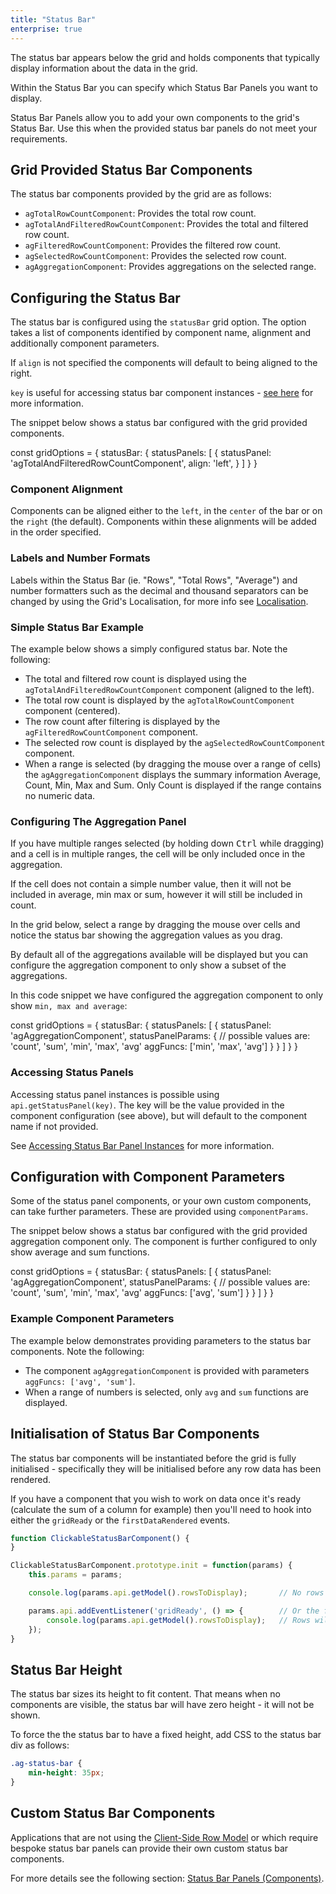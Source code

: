 ```yaml
---
title: "Status Bar"
enterprise: true
---
```


The status bar appears below the grid and holds components that typically display information about the data in the grid.

Within the Status Bar you can specify which Status Bar Panels you want to display.

Status Bar Panels allow you to add your own components to the grid's Status Bar. Use this when the provided status bar panels do not meet your requirements.

## Grid Provided Status Bar Components

The status bar components provided by the grid are as follows:

- `agTotalRowCountComponent`: Provides the total row count.
- `agTotalAndFilteredRowCountComponent`: Provides the total and filtered row count.
- `agFilteredRowCountComponent`: Provides the filtered row count.
- `agSelectedRowCountComponent`: Provides the selected row count.
- `agAggregationComponent`: Provides aggregations on the selected range.

## Configuring the Status Bar

The status bar is configured using the `statusBar` grid option. The option takes a list of components identified by component name, alignment and additionally component parameters.

If `align` is not specified the components will default to being aligned to the right.

`key` is useful for accessing status bar component instances - [see here](/component-status-bar/#accessing-status-bar-panel-instances) for more information.</p>

The snippet below shows a status bar configured with the grid provided components.

<snippet>
const gridOptions = {
    statusBar: {
        statusPanels: [
            {
                statusPanel: 'agTotalAndFilteredRowCountComponent',
                align: 'left',
            }
        ]
    }
}
</snippet>

### Component Alignment

Components can be aligned either to the `left`, in the `center` of the bar or on the `right` (the default). Components within these alignments will be added in the order specified.

### Labels and Number Formats

Labels within the Status Bar (ie. "Rows", "Total Rows", "Average") and number formatters such as the decimal and thousand separators can be changed by using the Grid's Localisation, for more info see [Localisation](/localisation/).

### Simple Status Bar Example

The example below shows a simply configured status bar. Note the following:

- The total and filtered row count is displayed using the `agTotalAndFilteredRowCountComponent` component (aligned to the left).
- The total row count is displayed by the `agTotalRowCountComponent` component (centered).
- The row count after filtering is displayed by the `agFilteredRowCountComponent` component.
- The selected row count is displayed by the `agSelectedRowCountComponent` component.
- When a range is selected (by dragging the mouse over a range of cells) the `agAggregationComponent` displays the summary information Average, Count, Min, Max and Sum. Only Count is displayed if the range contains no numeric data.

<grid-example title='Status Bar Simple' name='status-bar-simple' type='generated' options='{ "enterprise": true, "exampleHeight": 640 }'></grid-example>

### Configuring The Aggregation Panel

If you have multiple ranges selected (by holding down <kbd>Ctrl</kbd> while dragging) and a cell is in multiple ranges, the cell will be only included once in the aggregation.

If the cell does not contain a simple number value, then it will not be included in average, min max or sum, however it will still be included in count.

In the grid below, select a range by dragging the mouse over cells and notice the status bar showing the aggregation values as you drag.

<grid-example title='Status Bar' name='status-bar' type='generated' options='{ "enterprise": true }'></grid-example>

By default all of the aggregations available will be displayed but you can configure the aggregation component to only show a subset of the aggregations.

In this code snippet we have configured the aggregation component to only show `min, max and average`:

<snippet>
const gridOptions = {
    statusBar: {
        statusPanels: [
            {
                statusPanel: 'agAggregationComponent',
                statusPanelParams: {
                    // possible values are: 'count', 'sum', 'min', 'max', 'avg'
                    aggFuncs: ['min', 'max', 'avg']
                }
            }
        ]
    }
}
</snippet>

### Accessing Status Panels

Accessing status panel instances is possible using `api.getStatusPanel(key)`. The key will be the value provided in the component configuration (see above), but will default to the component name if not provided.

See [Accessing Status Bar Panel Instances](/component-status-bar/#accessing-status-bar-comp-instances) for more information.

## Configuration with Component Parameters

Some of the status panel components, or your own custom components, can take further parameters. These are provided using `componentParams`.

The snippet below shows a status bar configured with the grid provided aggregation component only. The component is further configured to only show average and sum functions.

<snippet>
const gridOptions = {
    statusBar: {
        statusPanels: [
            {
                statusPanel: 'agAggregationComponent',
                statusPanelParams: {
                    // possible values are: 'count', 'sum', 'min', 'max', 'avg'
                    aggFuncs: ['avg', 'sum']
                }
            }
        ]
    }
}
</snippet>

### Example Component Parameters

The example below demonstrates providing parameters to the status bar components. Note the following:

- The component `agAggregationComponent` is provided with parameters `aggFuncs: ['avg', 'sum']`.
- When a range of numbers is selected, only `avg` and `sum` functions are displayed.

<grid-example title='Status Bar Params' name='status-bar-params' type='generated' options='{ "enterprise": true }'></grid-example>

## Initialisation of Status Bar Components

The status bar components will be instantiated before the grid is fully initialised - specifically they will be initialised
before any row data has been rendered.

If you have a component that you wish to work on data once it's ready (calculate the sum of a column for example) then you'll
need to hook into either the `gridReady` or the `firstDataRendered` events.

```js
function ClickableStatusBarComponent() {
}

ClickableStatusBarComponent.prototype.init = function(params) {
    this.params = params;

    console.log(params.api.getModel().rowsToDisplay);       // No rows will be available yet

    params.api.addEventListener('gridReady', () => {        // Or the firstDataRendered event
        console.log(params.api.getModel().rowsToDisplay);   // Rows will now be available
    });
}
```

## Status Bar Height

The status bar sizes its height to fit content. That means when no components are visible, the status bar will have zero height - it will not be shown.

To force the the status bar to have a fixed height, add CSS to the status bar div as follows:

```css
.ag-status-bar {
    min-height: 35px;
}
```

## Custom Status Bar Components

Applications that are not using the [Client-Side Row Model](/client-side-model/) or which require bespoke status bar panels can provide their own custom status bar components.

For more details see the following section: [Status Bar Panels (Components)](/component-status-bar/).
